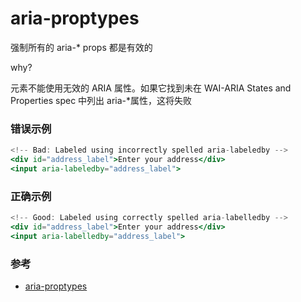 # aria-proptypes

强制所有的 aria-\* props 都是有效的

why?

元素不能使用无效的 ARIA 属性。如果它找到未在 WAI-ARIA States and Properties spec 中列出 aria-\*属性，这将失败

### 错误示例

```jsx
<!-- Bad: Labeled using incorrectly spelled aria-labeledby -->
<div id="address_label">Enter your address</div>
<input aria-labeledby="address_label">
```

### 正确示例

```jsx
<!-- Good: Labeled using correctly spelled aria-labelledby -->
<div id="address_label">Enter your address</div>
<input aria-labelledby="address_label">
```

### 参考

- [aria-proptypes](https://github.com/jsx-eslint/eslint-plugin-react/blob/c42b624d0fb9ad647583a775ab9751091eec066f/docs/rules/aria-proptypes)
